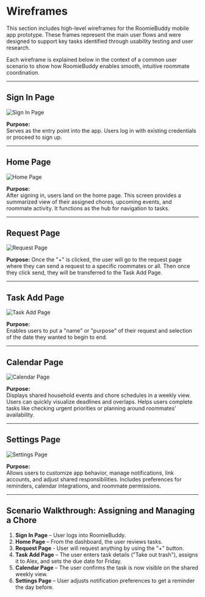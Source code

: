 # Wireframes

This section includes high-level wireframes for the RoomieBuddy mobile app prototype. These frames represent the main user flows and were designed to support key tasks identified through usability testing and user research.

Each wireframe is explained below in the context of a common user scenario to show how RoomieBuddy enables smooth, intuitive roommate coordination.

---

## Sign In Page

![Sign In Page](SigninPage.png)

**Purpose:**  
Serves as the entry point into the app. Users log in with existing credentials or proceed to sign up. 

---

## Home Page

![Home Page](Homepage.png)

**Purpose:**  
After signing in, users land on the home page. This screen provides a summarized view of their assigned chores, upcoming events, and roommate activity. It functions as the hub for navigation to tasks.

---

## Request Page
![Request Page](Request.png)

**Purpose:**
Once the "+" is clicked, the user will go to the request page where they can send a request to a specific roommates or all. Then once they click send, they will be transferred to the Task Add Page.


---

## Task Add Page

![Task Add Page](Taskpage.png)

**Purpose:**  
Enables users to put a "name" or "purpose" of their request and selection of the date they wanted to begin to end. 

---

## Calendar Page

![Calendar Page](Calender.png)

**Purpose:**  
Displays shared household events and chore schedules in a weekly view. Users can quickly visualize deadlines and overlaps. Helps users complete tasks like checking urgent priorities or planning around roommates' availability.

---

## Settings Page

![Settings Page](SettingPage.png)

**Purpose:**  
Allows users to customize app behavior, manage notifications, link accounts, and adjust shared responsibilities. Includes preferences for reminders, calendar integrations, and roommate permissions.

---

## Scenario Walkthrough: Assigning and Managing a Chore

1. **Sign In Page** – User logs into RoomieBuddy.
2. **Home Page** – From the dashboard, the user reviews tasks.
3. **Request Page** - User will request anything by using the "+" button.
4. **Task Add Page** – The user enters task details ("Take out trash"), assigns it to Alex, and sets the due date for Friday.
5. **Calendar Page** – The user confirms the task is now visible on the shared weekly view.
6. **Settings Page** –  User adjusts notification preferences to get a reminder the day before.


